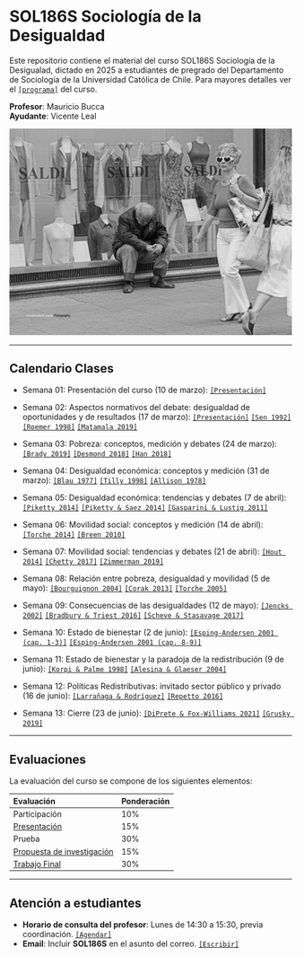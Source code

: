 # SOL186S Sociología de la Desigualdad
Este repositorio contiene el material del curso SOL186S Sociología de la Desigualad, dictado en 2025 a estudiantes de pregrado del Departamento de Sociología de la Universidad Católica de Chile. Para mayores detalles ver el [`[programa]`](files/syllabus.pdf) del curso.

**Profesor**: Mauricio Bucca  
**Ayudante**: Vicente Leal

![ineq](files/ineq.png)

---

## Calendario Clases

- Semana 01: Presentación del curso (10 de marzo): [`[Presentación]`](https://mebucca.github.io/sdd_sol186s/slides/class_0/class_0#1) 

- Semana 02: Aspectos normativos del debate: desigualdad de oportunidades y de resultados (17 de marzo): [`[Presentación]`](https://mebucca.github.io/sdd_sol186s/slides/class_1/class_1#1) [`[Sen 1992]`](readings/Sen_1992.pdf) [`[Roemer 1998]`](readings/Roemer_1998.pdf) [`[Matamala 2019]`](readings/Matamala_2019.pdf)

- Semana 03: Pobreza: conceptos, medición y debates (24 de marzo): [`[Brady 2019]`](readings/Brady_2019.pdf) [`[Desmond 2018]`](readings/Desmond_2018.pdf) [`[Han 2018]`](readings/Han_2018.pdf)

- Semana 04: Desigualdad económica: conceptos y medición (31 de marzo): [`[Blau 1977]`](readings/Blau_1977.pdf) [`[Tilly 1998]`](readings/Tilly_1998.pdf) [`[Allison 1978]`](readings/Allison_1978.pdf)

- Semana 05: Desigualdad económica: tendencias y debates (7 de abril): [`[Piketty 2014]`](readings/Piketty_2014.pdf) [`[Piketty & Saez 2014]`](readings/Piketty_Saez_2014.pdf) [`[Gasparini & Lustig 2011]`](readings/Gasparini_2011.pdf)

- Semana 06: Movilidad social: conceptos y medición (14 de abril): [`[Torche 2014]`](readings/Torche_2014.pdf) [`[Breen 2010]`](readings/Breen_2010.pdf)

- Semana 07: Movilidad social: tendencias y debates (21 de abril): [`[Hout 2014]`](readings/Hout_2014.pdf) [`[Chetty 2017]`](readings/Chetty_2017.pdf) [`[Zimmerman 2019]`](readings/Zimmerman_2019.pdf)

- Semana 08: Relación entre pobreza, desigualdad y movilidad (5 de mayo): [`[Bourguignon 2004]`](readings/Bourguignon_2004.pdf) [`[Corak 2013]`](readings/Corak_2013.pdf) [`[Torche 2005]`](readings/Torche_2005.pdf)

- Semana 09: Consecuencias de las desigualdades (12 de mayo): [`[Jencks 2002]`](readings/Jencks_2002.pdf) [`[Bradbury & Triest 2016]`](readings/Bradbury_2016.pdf) [`[Scheve & Stasavage 2017]`](readings/Scheve_2017.pdf)

- Semana 10: Estado de bienestar (2 de junio): [`[Esping-Andersen 2001 (cap. 1-3)]`](readings/Esping-Andersen_2001a.pdf) [`[Esping-Andersen 2001 (cap. 8-9)]`](readings/Esping-Andersen_2001b.pdf)

- Semana 11: Estado de bienestar y la paradoja de la redistribución (9 de junio): [`[Korpi & Palme 1998]`](readings/Korpi_Palme_1998.pdf) [`[Alesina & Glaeser 2004]`](readings/Alesina_Glaeser_2004.pdf)

- Semana 12: Políticas Redistributivas: invitado sector público y privado (16 de junio): [`[Larrañaga & Rodríguez]`](readings/Larranaga_Rodriguez.pdf) [`[Repetto 2016]`](readings/Repetto_2016.pdf)

- Semana 13: Cierre (23 de junio): [`[DiPrete & Fox-Williams 2021]`](readings/DiPrete_Fox-Williams_2021.pdf) [`[Grusky 2019]`](readings/Grusky_2019.pdf)


---

## Evaluaciones

La evaluación del curso se compone de los siguientes elementos:

| **Evaluación**            | **Ponderación** |
|:--------------------------|:----------------|
| Participación             | 10%             |
| [Presentación](files/protocolo.pdf)               | 15%             |
| Prueba                    | 30%             |
| [Propuesta de investigación](files/propuesta.pdf) | 15%             |
| [Trabajo Final](files/trabajofinal.pdf)                | 30%             |

---

## Atención a estudiantes

- **Horario de consulta del profesor**: Lunes de 14:30 a 15:30, previa coordinación. [`[Agendar]`](https://calendly.com/mebucca/30min) 
- **Email**: Incluir **SOL186S** en el asunto del correo. [`[Escribir]`](mailto:mebucca@uc.cl?subject=SOL186S)

